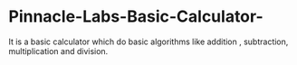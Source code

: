 # Pinnacle-Labs-Basic-Calculator-
It is a basic calculator which do basic algorithms like addition , subtraction, multiplication and division.
